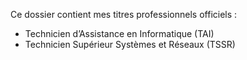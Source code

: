 Ce dossier contient mes titres professionnels officiels :
- Technicien d’Assistance en Informatique (TAI)
- Technicien Supérieur Systèmes et Réseaux (TSSR)
